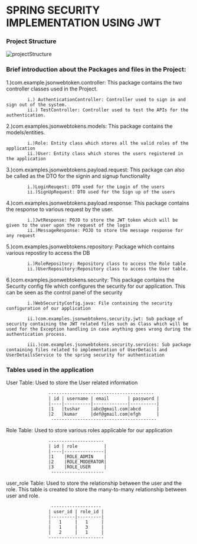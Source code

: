 # SPRING SECURITY IMPLEMENTATION USING JWT

### Project Structure

![projectStructure](https://user-images.githubusercontent.com/42442228/98954682-0ce02a80-2524-11eb-90dc-0182e0cf2027.png)

### Brief introduction about the Packages and files in the Project:

1.)com.example.jsonwebtoken.controller: This package contains the two controller classes used in the Project.


			i.) AuthenticationController: Controller used to sign in and sign out of the system.
			ii.) TestController: Controller used to test the APIs for the authentication.

2.)com.examples.jsonwebtokens.models: This package contains the models/entities.
	
			i.)Role: Entity class which stores all the valid roles of the application
			ii.)User: Entity class which stores the users registered in the application

3.)com.examples.jsonwebtokens.payload.request: This package can also be called as the DTO for the signin and signup functionality
	
			i.)LoginReuqest: DTO used for the Login of the users
			ii.)SignUpRequest: DTO used for the Sign up of the users

4.)com.examples.jsonwebtokens.payload.response: This package contains the response to various request by the user.
	
			i.)JwtResponse: POJO to store the JWT token which will be given to the user upon the request of the login
			ii.)MessageResponse: POJO to store the message response for any request

5.)com.examples.jsonwebtokens.repository: Package which contains various repostiry to access the DB
	
			i.)RoleRepository: Repository class to access the Role table
			ii.)UserRepository:Repository class to access the User table.


6.)com.examples.jsonwebtokens.security: This package contains the Security config file which configures the security for our application. This can be seen as the control panel of the security
			
			i.)WebSecurityConfig.java: File containing the security configuration of our application

			ii.)com.examples.jsonwebtokens.security.jwt: Sub package of security containing the JWT related files such as Class which will be used for the Exception handling in case anything goes wrong during the authentication process.
			
			iii.)com.examples.jsonwebtokens.security.services: Sub package containing files related to implementation of UserDetails and UserDetailsService to the spring security for authentication
	
	
### Tables used in the application

User Table: Used to store the User related information
					
					----------------------------------------
					| id | username | email       | password |
					|----|----------|-------------|----------|
					|1   |tushar    |abc@gmail.com|abcd      |
					|2   |kumar     |def@gmail.com|efgh      |
					 ----------------------------------------
	
Role Table: Used to store various roles applicable for our application
	
					---------------------
					| id | role          |
					|----|---------------|
					|1	  |ROLE_ADMIN    |
					|2	  |ROLE_MODERATOR|
					|3	  |ROLE_USER     |
					 --------------------
					
user_role Table: Used to store the relationship between the user and the role. This table is created to store the many-to-many relationship between user and role.
	
					 -------------------
					| user_id | role_id |
					|---------|---------|
					|   1     |   1     |
					|   1     |   3     |
					|   2     |   1     |
					---------------------
